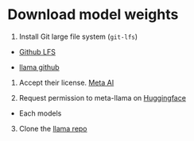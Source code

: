 # Download model weights

1. Install Git large file system (`git-lfs`)
  - [Github LFS](https://github.com/git-lfs/git-lfs/blob/main/INSTALLING.md)


- [llama github](https://github.com/facebookresearch/llama/blob/main/README.md)

1. Accept their license. [Meta AI](https://ai.meta.com/resources/models-and-libraries/llama-downloads/)

2. Request permission to meta-llama on [Huggingface](https://huggingface.co/meta-llama)
  - Each models

3. Clone the [llama repo](https://github.com/facebookresearch/llama)



